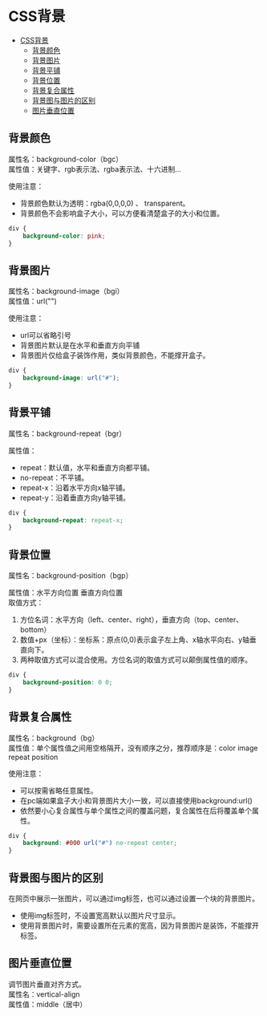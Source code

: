 # CSS背景

<!-- TOC -->
* [CSS背景](#css背景)
  * [背景颜色](#背景颜色)
  * [背景图片](#背景图片)
  * [背景平铺](#背景平铺)
  * [背景位置](#背景位置)
  * [背景复合属性](#背景复合属性)
  * [背景图与图片的区别](#背景图与图片的区别)
  * [图片垂直位置](#图片垂直位置)
<!-- TOC -->

## 背景颜色
属性名：background-color（bgc）  
属性值：关键字、rgb表示法、rgba表示法、十六进制...

使用注意：
- 背景颜色默认为透明：rgba(0,0,0,0) 、 transparent。
- 背景颜色不会影响盒子大小，可以方便看清楚盒子的大小和位置。  

```css
div {
    background-color: pink;
}
```

## 背景图片
属性名：background-image（bgi）  
属性值：url("")

使用注意：
- url可以省略引号
- 背景图片默认是在水平和垂直方向平铺
- 背景图片仅给盒子装饰作用，类似背景颜色，不能撑开盒子。

```css
div {
    background-image: url("#");
}
```

## 背景平铺
属性名：background-repeat（bgr）  

属性值：
- repeat：默认值，水平和垂直方向都平铺。
- no-repeat：不平铺。
- repeat-x：沿着水平方向x轴平铺。
- repeat-y：沿着垂直方向y轴平铺。

```css
div {
    background-repeat: repeat-x;
}
```

## 背景位置
属性名：background-position（bgp）  

属性值：水平方向位置 垂直方向位置  
取值方式：
1. 方位名词：水平方向（left、center、right），垂直方向（top、center、bottom）
2. 数值+px（坐标）：坐标系：原点(0,0)表示盒子左上角、x轴水平向右、y轴垂直向下。
3. 两种取值方式可以混合使用。方位名词的取值方式可以颠倒属性值的顺序。

```css
div {
    background-position: 0 0;
}
```

## 背景复合属性
属性名：background（bg）  
属性值：单个属性值之间用空格隔开，没有顺序之分，推荐顺序是：color image repeat position  

使用注意：
- 可以按需省略任意属性。
- 在pc端如果盒子大小和背景图片大小一致，可以直接使用background:url()
- 依然要小心复合属性与单个属性之间的覆盖问题，复合属性在后将覆盖单个属性。

```css
div {
    background: #000 url("#") no-repeat center;
}
```

## 背景图与图片的区别
在网页中展示一张图片，可以通过img标签，也可以通过设置一个块的背景图片。
- 使用img标签时，不设置宽高默认以图片尺寸显示。
- 使用背景图片时，需要设置所在元素的宽高，因为背景图片是装饰，不能撑开标签。

## 图片垂直位置
调节图片垂直对齐方式。  
属性名：vertical-align  
属性值：middle（居中）